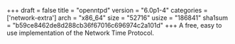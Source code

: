 +++
draft = false
title = "openntpd"
version = "6.0p1-4"
categories = ['network-extra']
arch = "x86_64"
size = "52716"
usize = "186841"
sha1sum = "b59ce8462de8d288cb36f67016c696974c2a101d"
+++
A free, easy to use implementation of the Network Time Protocol.
